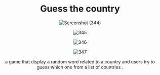 
<div align="center">

 <h1>    Guess the country  </h1>
                                       
![Screenshot (344)](https://github.com/Aniyo44/guess-the-country/assets/109015835/ac45dcb8-382f-4ab1-952c-ef9095b56108)

![345](https://github.com/Aniyo44/guess-the-country/assets/109015835/931c01e8-4757-4a54-b1fb-f84a9b372215)

![346](https://github.com/Aniyo44/guess-the-country/assets/109015835/edd4a25c-e988-45bc-a217-48d667e38762)

![347](https://github.com/Aniyo44/guess-the-country/assets/109015835/7d1c7d7f-13a3-480a-8ac5-16c42e420e38)

   <p> a game that display a random word related to a country and users try to guess which one from a list of countries .</p>


   </div>

